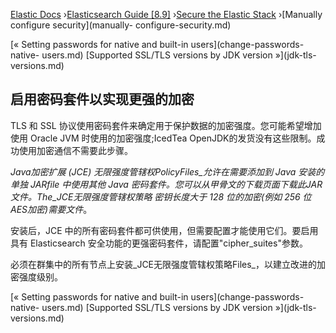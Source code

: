 

[Elastic Docs](/guide/) ›[Elasticsearch Guide [8.9]](index.md) ›[Secure the
Elastic Stack](secure-cluster.md) ›[Manually configure security](manually-
configure-security.md)

[« Setting passwords for native and built-in users](change-passwords-native-
users.md) [Supported SSL/TLS versions by JDK version »](jdk-tls-
versions.md)

## 启用密码套件以实现更强的加密

TLS 和 SSL 协议使用密码套件来确定用于保护数据的加密强度。您可能希望增加使用 Oracle JVM 时使用的加密强度;IcedTea OpenJDK的发货没有这些限制。成功使用加密通信不需要此步骤。

_Java加密扩展 (JCE) 无限强度管辖权PolicyFiles_允许在需要添加到 Java 安装的单独 JARfile 中使用其他 Java 密码套件。您可以从甲骨文的下载页面下载此JAR文件。The_JCE无限强度管辖权策略 密钥长度大于 128 位的加密(例如 256 位 AES加密)需要文件_。

安装后，JCE 中的所有密码套件都可供使用，但需要配置才能使用它们。要启用具有 Elasticsearch 安全功能的更强密码套件，请配置"cipher_suites"参数。

必须在群集中的所有节点上安装_JCE无限强度管辖权策略Files_，以建立改进的加密强度级别。

[« Setting passwords for native and built-in users](change-passwords-native-
users.md) [Supported SSL/TLS versions by JDK version »](jdk-tls-
versions.md)
